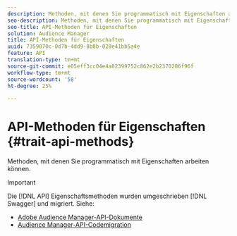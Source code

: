 ```yaml
---
description: Methoden, mit denen Sie programmatisch mit Eigenschaften arbeiten können.
seo-description: Methoden, mit denen Sie programmatisch mit Eigenschaften arbeiten können.
seo-title: API-Methoden für Eigenschaften
solution: Audience Manager
title: API-Methoden für Eigenschaften
uuid: 7359070c-0d7b-4dd9-8b8b-028e41bb5a4e
feature: API
translation-type: tm+mt
source-git-commit: e05eff3cc04e4a82399752c862e2b2370286f96f
workflow-type: tm+mt
source-wordcount: '58'
ht-degree: 25%

---
```



# API-Methoden für Eigenschaften {#trait-api-methods}

Methoden, mit denen Sie programmatisch mit Eigenschaften arbeiten können.

>[!IMPORTANT]
>
>Die [!DNL API] Eigenschaftsmethoden wurden umgeschrieben [!DNL Swagger] und migriert. Siehe:
>
>* [Adobe Audience Manager-API-Dokumente](https://bank.demdex.com/portal/swagger/index.html)
>* [Audience Manager-API-Codemigration](../../api/api-swagger-migration.md)